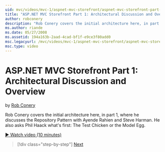 ```yaml
---
uid: mvc/videos/mvc-1/aspnet-mvc-storefront/aspnet-mvc-storefront-part-1-architectural-discussion-and-overview
title: "ASP.NET MVC Storefront Part 1: Architectural Discussion and Overview | Microsoft Docs"
author: robconery
description: "Rob Conery covers the initial architecture here, in part 1, where he discusses the Repository Pattern with Ayende Rahien and Steve Harman. He also asks Phil..."
ms.author: riande
ms.date: 05/27/2008
ms.assetid: 194a163b-2aad-4cad-bf1f-e9ce3f80add0
msc.legacyurl: /mvc/videos/mvc-1/aspnet-mvc-storefront/aspnet-mvc-storefront-part-1-architectural-discussion-and-overview
msc.type: video
---
```

ASP.NET MVC Storefront Part 1: Architectural Discussion and Overview
====================
by [Rob Conery](https://github.com/robconery)

Rob Conery covers the initial architecture here, in part 1, where he discusses the Repository Pattern with Ayende Rahien and Steve Harman. He also asks Phil Haack what's first: The Test Chicken or the Model Egg.

[&#9654; Watch video (10 minutes)](https://channel9.msdn.com/Blogs/ASP-NET-Site-Videos/aspnet-mvc-storefront-part-1-architectural-discussion-and-overview)

> [!div class="step-by-step"]
> [Next](aspnet-mvc-storefront-part-2-the-repository-pattern.md)
